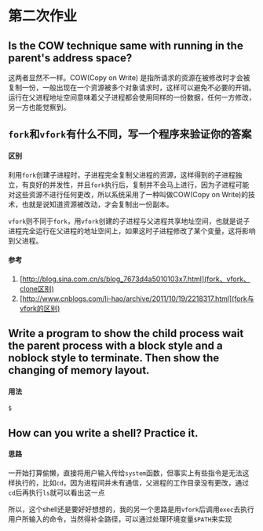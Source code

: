 第二次作业
=========

## Is the COW technique same with running in the parent's address space?

这两者显然不一样。COW(Copy on Write) 是指所请求的资源在被修改时才会被复制一份，一般出现在一个资源被多个对象请求时，这样可以避免不必要的开销。运行在父进程地址空间意味着父子进程都会使用同样的一份数据，任何一方修改，另一方也能觉察到。

## `fork`和`vfork`有什么不同，写一个程序来验证你的答案

#### 区别

利用`fork`创建子进程时，子进程完全复制父进程的资源，这样得到的子进程独立，有良好的并发性，并且`fork`执行后，复制并不会马上进行，因为子进程可能对这些资源不进行任何更改，所以系统采用了一种叫做COW(Copy on Write)的技术，也就是说知道资源被改动，才会复制出一份副本。

`vfork`则不同于`fork`，用`vfork`创建的子进程与父进程共享地址空间，也就是说子进程完全运行在父进程的地址空间上，如果这时子进程修改了某个变量，这将影响到父进程。

#### 参考

1. [http://blog.sina.com.cn/s/blog_7673d4a5010103x7.html](fork、vfork、clone区别)
2. [http://www.cnblogs.com/li-hao/archive/2011/10/19/2218317.html](fork与vfork的区别)

## Write a program to show the child process wait the parent process with a block style and a noblock style to terminate. Then show the changing of memory layout.

#### 用法

```bash
$ 
```

## How can you write a shell? Practice it.

#### 思路

一开始打算偷懒，直接将用户输入传给`system`函数，但事实上有些指令是无法这样执行的，比如`cd`，因为进程间并未有通信，父进程的工作目录没有更改，通过`cd`后再执行`ls`就可以看出这一点

所以，这个shell还是要好好想想的，我的另一个思路是用`vfork`后调用`exec`去执行用户所输入的命令，当然得补全路径，可以通过处理环境变量`$PATH`来实现
